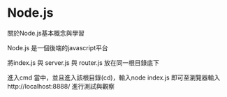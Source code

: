 # Node.js
關於Node.js基本概念與學習

Node.js 是一個後端的javascript平台

將index.js 與 server.js 與 router.js 放在同一根目錄底下

進入cmd 當中，並且進入該根目錄(cd)，輸入node index.js 即可至瀏覽器輸入 http://localhost:8888/ 進行測試與觀察
